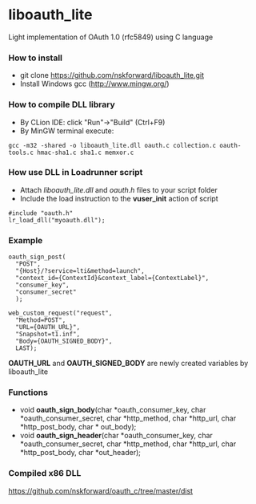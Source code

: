 # liboauth_lite
Light implementation of OAuth 1.0 (rfc5849) using C language

### How to install
- git clone https://github.com/nskforward/liboauth_lite.git
- Install Windows gcc (http://www.mingw.org/)

### How to compile DLL library
- By CLion IDE: click "Run"->"Build" (Ctrl+F9)
- By MinGW terminal execute:
```
gcc -m32 -shared -o liboauth_lite.dll oauth.c collection.c oauth-tools.c hmac-sha1.c sha1.c memxor.c
```

### How use DLL in Loadrunner script
- Attach *liboauth_lite.dll* and *oauth.h* files to your script folder
- Include the load instruction to the **vuser_init** action of script
```
#include "oauth.h"
lr_load_dll("myoauth.dll");
```

### Example
```
oauth_sign_post(
  "POST",
  "{Host}/?service=lti&method=launch",
  "context_id={ContextId}&context_label={ContextLabel}",
  "consumer_key",
  "consumer_secret"
  );
	
web_custom_request("request",
  "Method=POST",
  "URL={OAUTH_URL}",
  "Snapshot=t1.inf",
  "Body={OAUTH_SIGNED_BODY}",
  LAST);
```
**OAUTH_URL** and **OAUTH_SIGNED_BODY** are newly created variables by liboauth_lite 

### Functions
- void **oauth_sign_body**(char *oauth_consumer_key, char *oauth_consumer_secret, char *http_method, char *http_url, char *http_post_body, char * out_body);
- void **oauth_sign_header**(char *oauth_consumer_key, char *oauth_consumer_secret, char *http_method, char *http_url, char *http_post_body, char *out_header);

### Compiled x86 DLL
https://github.com/nskforward/oauth_c/tree/master/dist